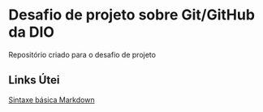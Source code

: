 # Desafio de projeto sobre Git/GitHub da DIO
Repositório criado para o desafio de projeto

## Links Útei
[Sintaxe básica  Markdown](https://www.markdownguide.org/basic-syntax/)
